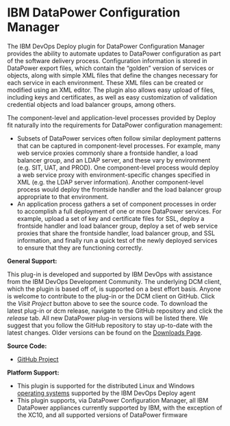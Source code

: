 
# IBM DataPower Configuration Manager

The IBM DevOps Deploy plugin for DataPower Configuration Manager provides the ability to automate updates to DataPower configuration as part of the software delivery process. Configuration information is stored in DataPower export files, which contain the “golden” version of services or objects, along with simple XML files that define the changes necessary for each service in each environment. These XML files can be created or modified using an XML editor. The plugin also allows easy upload of files, including keys and certificates, as well as easy customization of validation credential objects and load balancer groups, among others.

The component-level and application-level processes provided by Deploy fit naturally into the requirements for DataPower configuration management:

* Subsets of DataPower services often follow similar deployment patterns that can be captured in component-level processes. For example, many web service proxies commonly share a frontside handler, a load balancer group, and an LDAP server, and these vary by environment (e.g. SIT, UAT, and PROD). One component-level process would deploy a web service proxy with environment-specific changes specified in XML (e.g. the LDAP server information). Another component-level process would deploy the frontside handler and the load balancer group appropriate to that environment.
* An application process gathers a set of component processes in order to accomplish a full deployment of one or more DataPower services. For example, upload a set of key and certificate files for SSL, deploy a frontside handler and load balancer group, deploy a set of web service proxies that share the frontside handler, load balancer group, and SSL information, and finally run a quick test of the newly deployed services to ensure that they are functioning correctly.

**General Support:**

This plug-in is developed and supported by IBM DevOps with assistance from the IBM DevOps Development Community. The underlying DCM client, which the plugin is based off of, is supported on a best effort basis. Anyone is welcome to contribute to the plug-in or the DCM client on GitHub. Click the *Visit Project* button above to see the source code. To download the latest plug-in or dcm release, navigate to the GitHub repository and click the *release* tab. All new DataPower plug-in versions will be listed there. We suggest that you follow the GitHub repository to stay up-to-date with the latest changes. Older versions can be found on the [Downloads Page](downloads.md).

**Source Code:**

* [GitHub Project](https://github.com/ibm-datapower/datapower-configuration-manager)

**Platform Support:**

* This plugin is supported for the distributed Linux and Windows [operating systems](http://www.ibm.com/software/reports/compatibility/clarity-reports/report/html/softwareReqsForProduct?deliverableId=2406E700824311E5AB634073CD75C1C8&duComponentIds=Miscellaneous_24267CF0824311E5AB634073CD75C1C8) supported by the IBM DevOps Deploy agent
* This plugin supports, via DataPower Configuration Manager, all IBM DataPower appliances currently supported by IBM, with the exception of the XC10, and all supported versions of DataPower firmware

